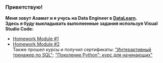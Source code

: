 ### Приветствую!
**Меня зовут Азамат и я учусь на Data Engineer в [DataLearn](https://github.com/Data-Learn/data-engineering).**  
**Здесь я буду выкладывать выполненные задания используя Visual Studio Code:**  

* [Homework Module #1](https://github.com/Azamatter/DataLearn/tree/main/DE-101/Module%231)
* [Homework Module #2](https://github.com/Azamatter/DataLearn/blob/main/DE-101/Module%232/README.md)  
Также прошел курсы и получил сертификаты:
["Интерактивный тренажер по SQL"](https://github.com/Azamatter/DataLearn/blob/main/DE-101/Module%232/stepik-certificate-63054-e6a0583%20(1)_page-0001.jpg);
["Поколение Python": курс для начинающих"](https://github.com/Azamatter/DataLearn/blob/main/DE-101/Module%232/stepik-certificate-58852-718c05d%20(1)_page-0001.jpg)




